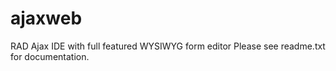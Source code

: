 # ajaxweb
RAD Ajax IDE with full featured WYSIWYG form editor
Please see readme.txt for documentation.